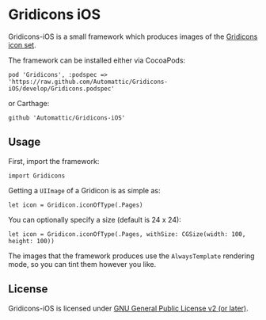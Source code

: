 # Gridicons iOS

Gridicons-iOS is a small framework which produces images of the [Gridicons icon set](https://github.com/automattic/gridicons).

The framework can be installed either via CocoaPods:

`pod 'Gridicons', :podspec => 'https://raw.github.com/Automattic/Gridicons-iOS/develop/Gridicons.podspec'`

or Carthage:

`github 'Automattic/Gridicons-iOS'`

## Usage

First, import the framework:

`import Gridicons`

Getting a `UIImage` of a Gridicon is as simple as:

`let icon = Gridicon.iconOfType(.Pages)`

You can optionally specify a size (default is 24 x 24):

`let icon = Gridicon.iconOfType(.Pages, withSize: CGSize(width: 100, height: 100))`

The images that the framework produces use the `AlwaysTemplate` rendering mode, so you can tint them however you like.

## License

Gridicons-iOS is licensed under [GNU General Public License v2 (or later)](./LICENSE.md).
